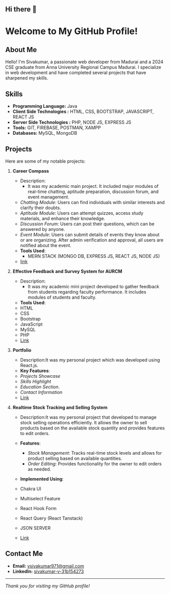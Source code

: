 ## Hi there 👋
# Welcome to My GitHub Profile!

## About Me

Hello! I'm Sivakumar, a passionate web developer from Madurai and a 2024 CSE graduate from Anna University Regional Campus Madurai. I specialize in web development and have completed several projects that have sharpened my skills.

## Skills

- **Programming Language:** Java
- **Client Side Technologies :** HTML, CSS, BOOTSTRAP, JAVASCRIPT, REACT JS
- **Server Side Technologies :** PHP, NODE JS, EXPRESS JS
- **Tools:** GIT, FIREBASE, POSTMAN, XAMPP
- **Databases:** MySQL, MongoDB

## Projects

Here are some of my notable projects:

1. **Career Compass**
   - Description:
      - It was my academic main project. It included major modules of real-time chatting, aptitude preparation, discussion forum, and event management.
   - *Chatting Module*: Users can find individuals with similar interests and clarify their doubts.
   - *Aptitude Module*: Users can attempt quizzes, access study materials, and enhance their knowledge.
   - *Discussion Forum*: Users can post their questions, which can be answered by anyone.
   - *Event Module*: Users can submit details of events they know about or are organizing. After admin verification and approval, all users are notified about the event.
   - **Tools Used**:
     - MERN STACK (MONGO DB, EXPRESS JS, REACT JS, NODE JS)
   - [link](https://github.com/siva-002/Career-Compass)

2. **Effective Feedback and Survey System for AURCM**
   - Description:
      - It was my academic mini project developed to gather feedback from students regarding faculty performance. It includes modules of students and faculty.
   - **Tools Used**:
   - HTML
   - CSS
   - Bootstrap
   - JavaScript
   - MySQL
   - PHP
   - [Link](https://github.com/siva-002/FeedBackSystem)

3. **Portfolio**
   - Description:It was my personal project which was developed using React.js.
   - **Key Features**:
   - *Projects Showcase*
   - *Skills Highlight*
   - *Education Section*.
   - *Contact Information*
   - [Link](https://github.com/siva-002/PORTFOLIO-REACT)
     
4. **Realtime Stock Tracking and Selling System**
   - Description:It was my personal project that developed to manage stock selling operations efficiently. It allows the owner to sell products based on the available stock quantity and       provides features to edit orders.
   - **Features**:
      - *Stock Management*: Tracks real-time stock levels and allows for product selling based on available quantities.
      - *Order Editing*: Provides functionality for the owner to edit orders as needed.
      
   - **Implemented Using**:
    - Chakra UI
    - Multiselect Feature
    - React Hook Form
    - React Query (React Tanstack)
    - JSON SERVER

   - [Link](https://github.com/siva-002/REACT_TASK_COMPANY_INVENTORY)
  
     
     



## Contact Me

- **Email:** [vsivakumar971@gmail.com](mailto:vsivakumar971@gmail.com)
- **LinkedIn:** [sivakumar-v-31b154273](https://www.linkedin.com/in/sivakumar-v-31b154273/)




---

*Thank you for visiting my GitHub profile!*



